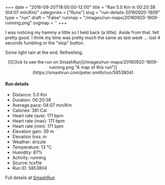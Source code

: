 +++
date = "2016-09-20T18:00:00-12:00"
title = "Ran 5.0 Km in 00:20:38 (04:07 min/Km)"
categories = ["Runs"]
slug = "run-details-20160920-1809"
type = "run"
draft = "False"
runmap = "/images/run-maps/20160920-1809-running.png"
svgmap = '<polyline points="91 78, 84 77, 75 82, 68 94, 63 96, 57 95, 55 96, 54 99, 49 100, 45 99, 44 99, 46 88, 49 80, 41 75, 43 68, 43 66, 42 65, 37 64, 35 63, 24 61, 6 55, 12 37, 17 33, 26 24, 50 2, 57 0, 61 1, 64 3, 64 4, 59 10, 28 37, 24 42, 30 35, 32 32, 61 6, 64 2, 60 0, 56 0, 50 2, 17 32, 12 38, 6 55, 26 62, 43 66, 43 68, 41 77, 50 80, 43 99, 46 100, 52 100, 54 99, 57 96, 67 96, 72 88, 74 83, 76 80, 79 78, 91 78, 92 77, 93 73">'
+++

I was noticing my hammy a little so I held back (a little). Aside from that, felt pretty good. I think my time was pretty much the same as last week ... lost 4 seconds fumbling or the "stop" button. 

Some light rain at the end. Refreshing. 



<!--more-->

<center>
[![Click to see the run on SmashRun](/images/run-maps/20160920-1809-running.png "A map of this run")](https://smashrun.com/peter.smith/run/5853804)
</center>

#### Run details

* Distance: 5.0 Km
* Duration: 00:20:38
* Average pace: 04:07 min/Km
* Calories: 381 Cal
* Heart rate (ave): 171 bpm
* Heart rate (max): 171 bpm
* Heart rate (min): 171 bpm
* Elevation gain: 39 m
* Elevation loss:  m
* Weather: drizzle
* Temperature: 13 &deg;C
* Humidity: 87%
* Activity: running
* Source: tcxfile
* Run ID: 5853804

Full details at [SmashRun](https://smashrun.com/peter.smith/run/5853804)